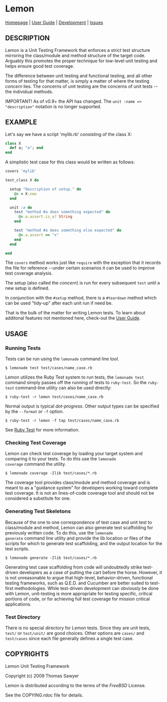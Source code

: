 # Lemon

[Homepage](http://rubyworks.github.com/lemon) |
[User Guide](http://wiki.github.com/rubyworks/lemon) |
[Development](http://github.com/rubyworks/lemon) |
[Issues](http://github.com/rubyworks/lemon/issues)


## DESCRIPTION

Lemon is a Unit Testing Framework that enforces a strict test structure mirroring the class/module and method structure of the target code. Arguably this promotes the proper technique for low-level unit testing and helps ensure good test coverage.

The difference between unit testing and functional testing, and all other forms of testing for that matter, is simply a matter of where the testing *concern* lies. The concerns of unit testing are the concerns of unit tests --the individual methods.

IMPORTANT! As of v0.9+ the API has changed. The `unit :name => "description"` notation is no longer supported.


## EXAMPLE

Let's say we have a script 'mylib.rb' consisting of the class X:

``` ruby
class X
  def a; "a"; end
end
```

A simplistic test case for this class would be written as follows:

``` ruby
covers 'mylib'

test_class X do

  setup "Description of setup." do
    @x = X.new
  end

  unit :a do
    test "method #a does something expected" do
      @x.a.assert.is_a? String
    end

    test "method #a does something else expected" do
      @x.a.assert == "x"
    end
  end

end
```

The `covers` method works just like `require` with the exception that it records the file for reference --under certain scenarios it can be used to improve test coverage analysis.

The setup (also called the *concern*) is run for every subsequent `test` until a new setup is defined.

In conjunction with the `#setup` method, there is a `#teardown` method which can be used "tidy-up" after each unit run if need be.

That is the bulk of the matter for writing Lemon tests. To learn about additonal features not mentioned here, check-out the [User Guide](http://wiki.github.com/rubyworks/lemon).


## USAGE

### Running Tests

Tests can be run using the `lemonade` command line tool.

    $ lemonade test test/cases/name_case.rb

Lemon utilizes the Ruby Test system to run tests, the `lemonade test` command simply passes off the running of tests to `ruby-test`. So the `ruby-test` command-line utility can also be used directly:

    $ ruby-test -r lemon test/cases/name_case.rb

Normal output is typical _dot-progress_. Other output types can be specified by the `--format` or `-f` option.

    $ ruby-test -r lemon -f tap test/cases/name_case.rb

See [Ruby Test](http://rubyworks.github.com/test) for more information.

### Checking Test Coverage

Lemon can check test coverage by loading your target system and comparing it to your tests. To do this use the <code>lemonade coverage</code> command the utility.

    $ lemonade coverage -Ilib test/cases/*.rb

The coverage tool provides class/module and method coverage and is meant to as a "guidance system" for developers working toward complete test coverage. It is not an lines-of-code coverage tool and should not be considered a substitute for one.

### Generating Test Skeletons

Because of the one to one correspondence of test case and unit test to class/module and method, Lemon can also generate test scaffolding for previously written code. To do this, use the <code>lemonade generate</code> command line utility and provide the lib location or files of the scripts for which to generate test scaffolding, and the output location for the test scripts.

    $ lemonade generate -Ilib test/cases/*.rb

Generating test case scaffolding from code will undoubtedly strike test-driven developers as a case of putting the cart before the horse. However, it is not unreasonable to argue that high-level, behavior-driven, functional testing frameworks, such as Q.E.D. and Cucumber are better suited to test-first methodologies. While test-driven development can obviously be done with Lemon, unit-testing is more appropriate for testing specific, critical portions of code, or for achieving full test coverage for mission critical applications.

### Test Directory

There is no special directory for Lemon tests. Since they are unit tests, `test/` or `test/unit/` are good choices. Other options are `cases/` and `test/cases` since each file generally defines a single test case.


## COPYRIGHTS

Lemon Unit Testing Framework

Copyright (c) 2009 Thomas Sawyer 

Lemon is distributed according to the terms of the _FreeBSD_ License.

See the COPYING.rdoc file for details.
